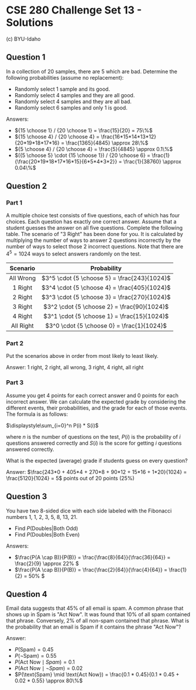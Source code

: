 # CSE 280 Challenge Set 13 - Solutions

(c) BYU-Idaho

## Question 1

In a collection of 20 samples, there are 5 which are bad.  Determine the following probabilities (assume no replacement):

* Randomly select 1 sample and its good.
* Randomly select 4 samples and they are all good.
* Randomly select 4 samples and they are all bad.
* Randomly select 6 samples and only 1 is good.

Answers: 

* ${15 \choose 1} / {20 \choose 1} = \frac{15}{20} = 75\%$
* ${15 \choose 4} / {20 \choose 4} = \frac{16*15*14*13*12}{20*19*18*17*16} = \frac{1365}{4845} \approx 28\%$
* ${5 \choose 4} / {20 \choose 4} = \frac{5}{4845} \approx 0.1\%$
* $({5 \choose 5} \cdot {15 \choose 1}) / {20 \choose 6} = \frac{1}{\frac{20*19*18*17*16*15}{6*5*4*3*2}} = \frac{1}{38760} \approx 0.04\%$


## Question 2

### Part 1

A multiple choice test consists of five questions, each of which has four choices.  Each question has exactly one correct answer. Assume that a student guesses the answer on all five questions.  Complete the following table.  The scenario of "3 Right" has been done for you.  It is calculated by multiplying the number of ways to answer 2 questions incorrectly by the number of ways to select those 2 incorrect questions.  Note that there are $4^5 = 1024$ ways to select answers randomly on the test.

|Scenario|Probability|
|:-:|:-:|
|All Wrong|$3^5 \cdot {5 \choose 5} = \frac{243}{1024}$|
|1 Right|$3^4 \cdot {5 \choose 4} = \frac{405}{1024}$|
|2 Right|$3^3 \cdot {5 \choose 3} = \frac{270}{1024}$|
|3 Right|$3^2 \cdot {5 \choose 2} = \frac{90}{1024}$|
|4 Right|$3^1 \cdot {5 \choose 1} = \frac{15}{1024}$|
|All Right|$3^0 \cdot {5 \choose 0} = \frac{1}{1024}$|

### Part 2

Put the scenarios above in order from most likely to least likely.

Answer: 1 right, 2 right, all wrong, 3 right, 4 right, all right

### Part 3

Assume you get 4 points for each correct answer and 0 points for each incorrect answer.  We can calculate the expected grade by considering the different events, their probabilities, and the grade for each of those events.  The formula is as follows:

$\displaystyle\sum_{i=0}^n P(i) * S(i)$

where $n$ is the number of questions on the test, $P(i)$ is the probability of $i$ questions answered correctly and $S(i)$ is the score for getting $i$ questions answered correctly.

What is the expected (average) grade if students guess on every question? 

Answer: $\frac{243*0 + 405*4 + 270*8 + 90*12 + 15*16 + 1*20}{1024} = \frac{5120}{1024} = 5$ points out of 20 points ($25 \%$)


## Question 3

You have two 8-sided dice with each side labeled with the Fibonacci numbers 1, 1, 2, 3, 5, 8, 13, 21.

* Find $P(\text{Doubles} | \text{Both Odd})$
* Find $P(\text{Doubles} | \text{Both Even})$

Answers:
* $\frac{P(A \cap B)}{P(B)} = \frac{\frac{8}{64}}{\frac{36}{64}} = \frac{2}{9} \approx 22\% $
* $\frac{P(A \cap B)}{P(B)} = \frac{\frac{2}{64}}{\frac{4}{64}} = \frac{1}{2} = 50\% $

## Question 4

Email data suggests that 45% of all email is spam.  A common phrase that shows up in Spam is "Act Now".  It was found that 10% of all spam contained that phrase.  Conversely, 2% of all non-spam contained that phrase.  What is the probability that an email is Spam if it contains the phrase "Act Now"?

Answer: 
* $P(\text{Spam}) = 0.45$
* $P(\neg \text{Spam}) = 0.55$
* $P(\text{Act Now} \mid {Spam}) = 0.1$
* $P(\text{Act Now} \mid \neg {Spam}) = 0.02$
* $P(\text{Spam} \mid \text{Act Now}) = \frac{0.1 * 0.45}{0.1 * 0.45 + 0.02 * 0.55} \approx 80\%$


